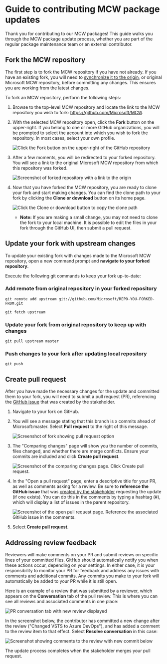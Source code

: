 # Guide to contributing MCW package updates

Thank you for contributing to our MCW packages! This guide walks you through the MCW package update process, whether you are part of the regular package maintenance team or an external contributor.

## Fork the MCW repository

The first step is to fork the MCW repository if you have not already. If you have an existing fork, you will need to [synchronize it to the origin](#update-your-fork-with-upstream-changes), or original Microsoft MCW repository, before committing any changes. This ensures you are working from the latest changes.

To fork an MCW repository, perform the following steps:

1. Browse to the top-level MCW repository and locate the link to the MCW repository you wish to fork: <https://github.com/Microsoft/MCW>.

2. With the selected MCW repository open, click the **Fork** button on the upper-right. If you belong to one or more GitHub organizations, you will be prompted to select the account into which you wish to fork the repository. In most cases, select your own profile.

   ![Click the Fork button on the upper-right of the GitHub repository](media/fork-button.png 'Fork the repository')

3. After a few moments, you will be redirected to your forked repository. You will see a link to the original Microsoft MCW repository from which this repository was forked.

   ![Screenshot of forked repository with a link to the origin](media/forked-repo.png 'Forked repository')

4. Now that you have forked the MCW repository, you are ready to clone your fork and start making changes. You can find the clone path to your fork by clicking the **Clone or download** button on its home page.

   ![Click the Clone or download button to copy the clone path](media/clone-or-download.png 'Clone or download button')

   - **Note:** If you are making a small change, you may not need to clone the fork to your local machine. It is possible to edit the files in your fork through the GitHub UI, then submit a pull request.

## Update your fork with upstream changes

To update your existing fork with changes made to the Microsoft MCW repository, open a new command prompt and **navigate to your forked repository**.

Execute the following git commands to keep your fork up-to-date:

### Add remote from original repository in your forked repository

```git
git remote add upstream git://github.com/Microsoft/REPO-YOU-FORKED-FROM.git
```

```git
git fetch upstream
```

### Update your fork from original repository to keep up with changes

```git
git pull upstream master
```

### Push changes to your fork after updating local repository

```git
git push
```

## Create pull request

After you have made the necessary changes for the update and committed them to your fork, you will need to submit a pull request (PR), referencing the [GitHub issue](reviewers.md#create-a-new-issue-for-update) that was created by the stakeholder.

1. Navigate to your fork on GitHub.

2. You will see a message stating that this branch is x commits ahead of Microsoft:master. Select **Pull request** to the right of this message.

   ![Screenshot of fork showing pull request option](media/pull-request-button.png 'Pull request button')

3. The "Comparing changes" page will show you the number of commits, files changed, and whether there are merge conflicts. Ensure your commits are included and click **Create pull request**.

   ![Screenshot of the comparing changes page. Click Create pull request.](media/create-pull-request-page.png 'Comparing changes page')

4. In the "Open a pull request" page, enter a descriptive title for your PR, as well as comments asking for a review. Be sure to **reference the GitHub issue** that was [created by the stakeholder](reviewers.md#create-a-new-issue-for-update) requesting the update (if one exists). You can do this in the comments by typing a hashtag (#), which will display a list of issues in the parent repository.

   ![Screenshot of the open pull request page. Reference the associated GitHub issue in the comments.](media/open-pull-request-page.png 'Open pull request')

5. Select **Create pull request**.

## Addressing review feedback

Reviewers will make comments on your PR and submit reviews on specific lines of your committed files. GitHub should automatically notify you when these actions occur, depending on your settings. In either case, it is your responsibility to monitor your PR for feedback and address any issues with comments and additional commits. Any commits you make to your fork will automatically be added to your PR while it is still open.

Here is an example of a review that was submitted by a reviewer, which appears on the **Conversation** tab of the pull review. This is where you can see all reviews and associated comments in one place:

![PR conversation tab with new review displayed](media/new-review-with-comments.png 'New review with comments')

In the screenshot below, the contributor has committed a new change after the review ("Changed VSTS to Azure DevOps"), and has added a comment to the review item to that effect. Select **Resolve conversation** in this case:

![Screenshot showing comments to the review with new commit below](media/resolve-review.png 'Resolve conversation')

The update process completes when the stakeholder merges your pull request.
